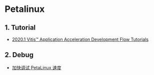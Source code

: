 Petalinux
===

## 1. Tutorial

- [2020.1 Vitis™ Application Acceleration Development Flow Tutorials](https://github.com/Xilinx/Vitis-Tutorials)

## 2. Debug

- [加快调试 PetaLinux 速度](http://www.zynqnotes.com/petalinux-debug-speedup)

